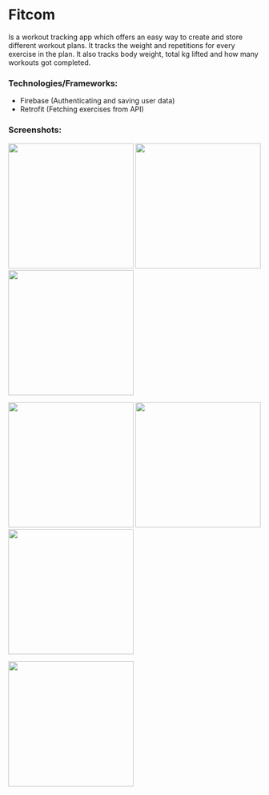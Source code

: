 # Fitcom
Is a workout tracking app which offers an easy way to create and store different workout plans. It tracks the weight and repetitions for every exercise in the plan. It also tracks body weight, total kg lifted and how many workouts got completed.

### Technologies/Frameworks:
- Firebase (Authenticating and saving user data)
- Retrofit (Fetching exercises from API)

### Screenshots:
<img src="https://user-images.githubusercontent.com/83772339/155326913-bcf356b1-997c-434f-9852-f0736089a00f.png" width="250">   <img src="https://user-images.githubusercontent.com/83772339/155326976-83e61ffb-4c2b-49de-abbb-8adc527cb364.png" width="250">   <img src="https://user-images.githubusercontent.com/83772339/155326939-ece69b97-00c7-4547-9c8b-68ac52c42d92.png" width="250">

<img src="https://user-images.githubusercontent.com/83772339/155327042-6554d9e1-5ba4-4b32-a0bd-3222524c5314.png" width="250">   <img src="https://user-images.githubusercontent.com/83772339/155327073-a63719c4-7e62-44eb-ae2a-36d346a8deb3.png" width="250">   <img src="https://user-images.githubusercontent.com/83772339/155327085-3cf129c2-a4c2-493c-b095-6f67ac519776.png" width="250">

<img src="https://user-images.githubusercontent.com/83772339/155327100-40d4f189-59ae-472a-9ea6-90a327b73975.png" width="250"> 
